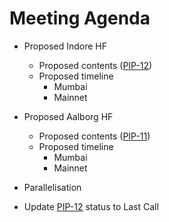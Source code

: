 # Meeting Agenda

* Proposed Indore HF
    * Proposed contents ([PIP-12](https://github.com/maticnetwork/Polygon-Improvement-Proposals/blob/0xgioser-patch-37/PIPs/PIP-12.md))
    * Proposed timeline
        * Mumbai
        * Mainnet

* Proposed Aalborg HF
    * Proposed contents ([PIP-11](https://github.com/maticnetwork/Polygon-Improvement-Proposals/blob/0xgioser-patch-37/PIPs/PIP-11.md))
    * Proposed timeline
      *  Mumbai
      *  Mainnet

* Parallelisation
* Update [PIP-12](https://github.com/maticnetwork/Polygon-Improvement-Proposals/blob/0xgioser-patch-37/PIPs/PIP-12.md) status to Last Call
